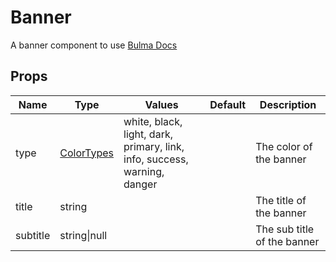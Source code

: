 # Banner

A banner component to use
[Bulma Docs](https://bulma.io/documentation/layout/hero/)
## Props

| Name    | Type | Values | Default | Description |
| -------- | ------- | -------- | ------- | ------- |
| type | [ColorTypes](../enums.md#ColorTypes) |white, black, light, dark, primary, link, info, success, warning, danger|  | The color of the banner|
| title | string ||  | The title of the banner|
| subtitle | string\|null ||  | The sub title of the banner|
